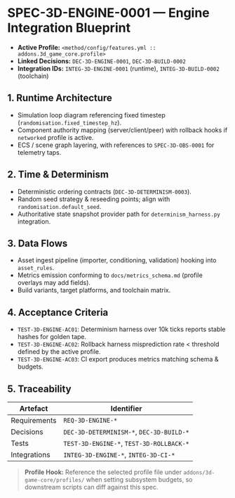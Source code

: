 # SPEC-3D-ENGINE-0001 — Engine Integration Blueprint

- **Active Profile:** `<method/config/features.yml :: addons.3d_game_core.profile>`
- **Linked Decisions:** `DEC-3D-ENGINE-0001`, `DEC-3D-BUILD-0002`
- **Integration IDs:** `INTEG-3D-ENGINE-0001` (runtime), `INTEG-3D-BUILD-0002` (toolchain)

## 1. Runtime Architecture
- Simulation loop diagram referencing fixed timestep (`randomisation.fixed_timestep_hz`).
- Component authority mapping (server/client/peer) with rollback hooks if `networked` profile is active.
- ECS / scene graph layering, with references to `SPEC-3D-OBS-0001` for telemetry taps.

## 2. Time & Determinism
- Deterministic ordering contracts (`DEC-3D-DETERMINISM-0003`).
- Random seed strategy & reseeding points; align with `randomisation.default_seed`.
- Authoritative state snapshot provider path for `determinism_harness.py` integration.

## 3. Data Flows
- Asset ingest pipeline (importer, conditioning, validation) hooking into `asset_rules`.
- Metrics emission conforming to `docs/metrics_schema.md` (profile overlays may add fields).
- Build variants, target platforms, and toolchain matrix.

## 4. Acceptance Criteria
- `TEST-3D-ENGINE-AC01`: Determinism harness over 10k ticks reports stable hashes for golden tape.
- `TEST-3D-ENGINE-AC02`: Rollback harness misprediction rate < threshold defined by the active profile.
- `TEST-3D-ENGINE-AC03`: CI export produces metrics matching schema & budgets.

## 5. Traceability
| Artefact | Identifier |
| --- | --- |
| Requirements | `REQ-3D-ENGINE-*` |
| Decisions | `DEC-3D-DETERMINISM-*`, `DEC-3D-BUILD-*` |
| Tests | `TEST-3D-ENGINE-*`, `TEST-3D-ROLLBACK-*` |
| Integrations | `INTEG-3D-ENGINE-*`, `INTEG-3D-CI-*` |

> **Profile Hook:** Reference the selected profile file under `addons/3d-game-core/profiles/` when setting subsystem budgets, so downstream scripts can diff against this spec.
